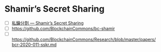 # Shamir’s Secret Sharing

- [ ]  [私鑰分割 — Shamir’s Secret Sharing](https://medium.com/taipei-ethereum-meetup/%E7%A7%81%E9%91%B0%E5%88%86%E5%89%B2-shamirs-secret-sharing-7a70c8abf664)
- [ ]  https://github.com/BlockchainCommons/bc-shamir
- [ ]  https://github.com/BlockchainCommons/Research/blob/master/papers/bcr-2020-011-sskr.md